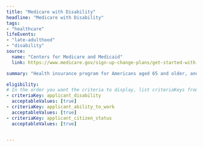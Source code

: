 ```yaml
---
title: "Medicare with Disability"
headline: "Medicare with Disability"
tags: 
- "healthcare"
lifeEvents: 
- "late-adulthood"
- "disability"
source:
  name: "Centers for Medicare and Medicaid"
  link: https://www.medicare.gov/sign-up-change-plans/get-started-with-medicare

summary: "Health insurance program for Americans aged 65 and older, and for people with disabilities."

eligibility:
# In the order you want the criteria to display, list criteriaKeys from the csv here, each followed by a comma-separated list of which values indicate eligibility for that criteria. Wrap individual values in quotes if they have inner commas.
- criteriaKey: applicant_disability
  acceptableValues: [true]
- criteriaKey: applicant_ability_to_work
  acceptableValues: [true]
- criteriaKey: applicant_citizen_status
  acceptableValues: [true]


---
```

